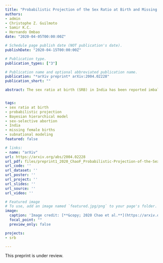 ```yaml
---
title: "Probabilistic Projection of the Sex Ratio at Birth and Missing Female Births by State and Union Territory in India"
authors:
- admin
- Christophe Z. Guilmoto
- Samir K.C.
- Hernando Ombao
date: "2020-04-05T00:00:00Z"

# Schedule page publish date (NOT publication's date).
publishDate: "2020-04-15T00:00:00Z"

# Publication type.
publication_types: ["3"]

# Publication name and optional abbreviated publication name.
publication: "*arXiv preprint* arXiv:2004.02228"
publication_short: ""

abstract: The sex ratio at birth (SRB) in India has been reported imbalanced since the 1970s. Previous studies have shown a great variation in the SRB across geographic locations in India till 2016. As one of the most populous countries and in view of its great regional heterogeneity, it is crucial to produce probabilistic projections for the SRB in India at state level for the purpose of population projection and policy planning. In this paper, we implement a Bayesian hierarchical time series model to project SRB in India by state. We generate SRB probabilistic projections from 2017 to 2030 for 29 States and Union Territories (UTs) in India, and present results in 21 States/UTs with data from the Sample Registration System. We project that the largest contribution to female births deficits is in Uttar Pradesh, with cumulative number of missing female births projected to be 2.0 (95% credible interval (1.9; 2.2)) million from 2017 to 2030. The total female birth deficits during 2017--2030 for the whole India is projected to be 6.8 (6.6; 7.0) million.


tags:
- sex ratio at birth
- probabilistic projection
- Bayesian hierarchical model
- sex-selective abortion
- India
- missing female births
- subnational modeling
featured: false

# links:
- name: "arXiv"
url: https://arxiv.org/abs/2004.02228
url_pdf: files/preprint1_2020_ChaoF_Probabilistic-Projection-of-the-Sex-Ratio-at-Birth-and-Missing-Female-Births-by-State-and-Union-Territory-in-India.pdf
url_code: ''
url_dataset: ''
url_poster: ''
url_project: ''
url_slides: ''
url_source: ''
url_video: ''

# Featured image
# To use, add an image named `featured.jpg/png` to your page's folder. 
image:
  caption: 'Image credit: [**&copy; 2020 Chao et al.**](https://arxiv.org/pdf/2004.02228.pdf)'
  focal_point: ""
  preview_only: false

projects:
- srb

---
```


This preprint is under review.
